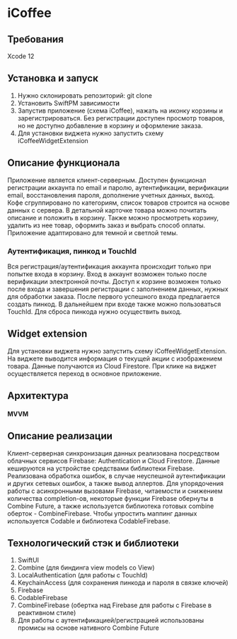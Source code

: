 # iCoffee

## Требования

Xcode 12

## Установка и запуск

1) Нужно склонировать репозиторий:
git clone
2) Установить SwiftPM зависимости
3) Запустив приложение (схема iCoffee), нажать на иконку корзины и зарегистрироваться. Без регистрации доступен просмотр товаров, но не доступно добавление в корзину и оформление заказа.
4) Для установки виджета нужно запустить схему iCoffeeWidgetExtension

## Описание функционала

Приложение является клиент-серверным. Доступен функционал регистрации аккаунта по email и паролю, аутентификации, верификации email, восстановления пароля, дополнение учетных данных, выход. Кофе сгруппировано по категориям, список товаров строится на основе данных с сервера. В детальной карточке товара можно почитать описание и положить в корзину. 
Также можно просмотреть корзину, удалить из нее товар, оформить заказ и выбрать способ оплаты. Приложение адаптировано для темной и светлой темы. 

### Аутентификация, пинкод и TouchId

Вся регистрация/аутентификация аккаунта происходит только при попытке входа в корзину. Вход в аккаунт возможен только после верификации электронной почты. Доступ к корзине возможен только после входа и завершения регистрации с заполнением данных, нужных для обработки заказа.
После первого успешного входа предлагается создать пинкод. В дальнейшем при входе также можно пользоваться TouchId. Для сброса пинкода нужно осуществить выход.


## Widget extension 
 Для установки виджета нужно запустить схему iCoffeeWidgetExtension. На виджете выводится информация о текущей акции с изображением товара. Данные получаются из Cloud Firestore. При клике на виджет осуществляется переход в основное приложение.

## Архитектура
#### MVVM

## Описание реализации
Клиент-серверная синхронизация данных реализована посредством облачных сервисов Firebase: Authentication и Cloud Firestore. Данные кешируются на устройстве средствами библиотеки Firebase. Реализована обработка ошибок, в случае неуспешной аутентификации и других сетевых ошибок, а также вывод аллертов. Для упорядочения работы с асинхронными вызовами Firebase, читаемости и снижением количества completion-ов, некоторые функции Firebase обернуты в Combine Future, а также используется библиотека готовых combine оберток - CombineFirebase. Чтобы упростить маппинг данных используется Codable и библиотека CodableFirebase.

## Технологический стэк и библиотеки
1) SwiftUI
2) Combine (для биндинга view models со View)
3) LocalAuthentication (для работы с TouchId)
4) KeychainAccess (для сохранения пинкода и пароля в связке ключей)
5) Firebase
6) CodableFirebase
7) CombineFirebase (обертка над Firebase для работы с Firebase в реактивном стиле)
8) Для работы с аутентификацией/регистрацией использованы промисы на основе нативного Combine Future